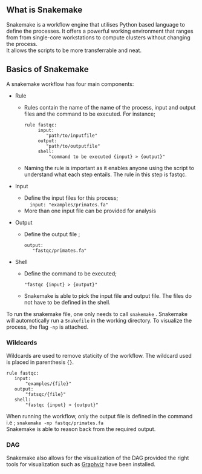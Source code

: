 ## What is Snakemake 
Snakemake is a workflow engine that utilises Python based language to define the processes. It offers a powerful working environment that ranges from  from single-core workstations to compute clusters without changing the process.  
It allows the scripts to be more transferrable and neat.  

## Basics of Snakemake  
A snakemake workflow has four main components:
* Rule  
     * Rules contain the name of the name of the process, input and output files and the command to be executed. For instance;
          ```  
          rule fastqc:
               input:
                  "path/to/inputfile"
               output:
                  "path/to/outputfile"
               shell:
                   "command to be executed {input} > {output}"
          ```  
     * Naming the rule is important as it enables anyone using the script to understand what each step entails. The rule in this step is fastqc.   
  
 * Input  
      * Define the input files for this process;  
            ```  
               input:
                  "examples/primates.fa"
            ```  
     * More than one input file can be provided for analysis  

 * Output 
     * Define the output file ;
         ```  
         output: 
            "fastqc/primates.fa"
          ```  
 * Shell  
     * Define the command to be executed;
       ```  
       "fastqc {input} > {output}"
         ```  
     * Snakemake is able to pick the input file and output file. The files do not have to be defined in the shell.  

To run the snakemake file, one only needs to call ```snakemake``` . Snakemake will automotically run a ```Snakefile``` in the working directory. To visualize the process, the flag ```-np``` is attached.  

### Wildcards  
Wildcards are used to remove staticity of the workflow. The wildcard used is placed in parenthesis ```{}```. 
 ```  
 rule fastqc:
    input:
        "examples/{file}"
    output:
        "fatsqc/{file}"
    shell:
        "fastqc {input} > {output}"
  ```  
When running the workflow, only the output file is defined in the command i.e ; ```snakemake -np fastqc/primates.fa```  
Snakemake is able to reason back from the required output.  

### DAG  
Snakemake also allows for the visualization of the DAG provided the right tools for visualization such as [Graphviz](https://graphviz.org/) have been installed.


